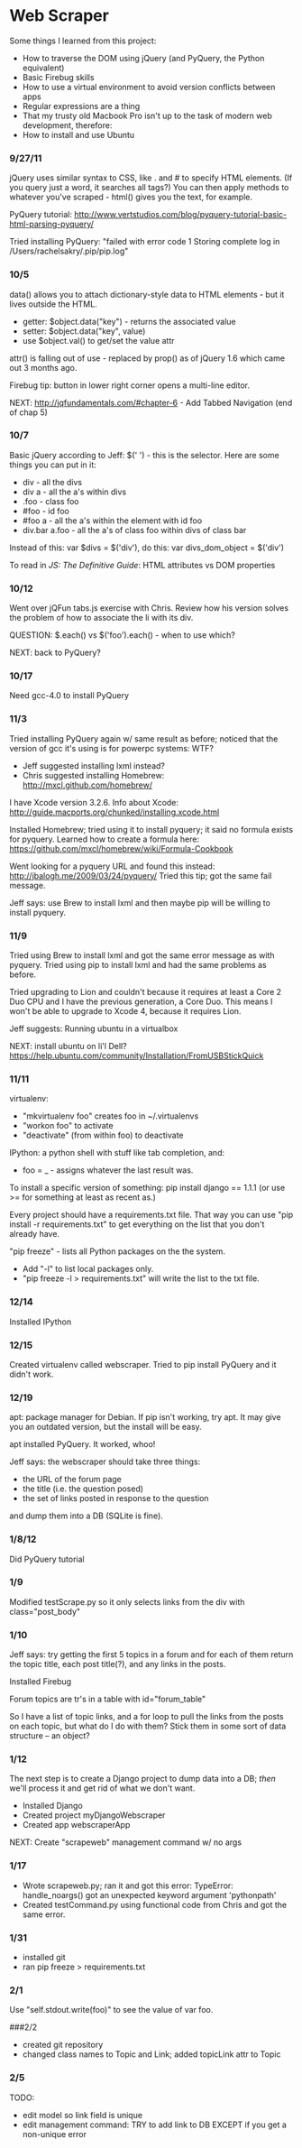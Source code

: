 Web Scraper
===========
Some things I learned from this project:
- How to traverse the DOM using jQuery (and PyQuery, the Python equivalent)
- Basic Firebug skills
- How to use a virtual environment to avoid version conflicts between apps
- Regular expressions are a thing
- That my trusty old Macbook Pro isn't up to the task of modern web development, therefore:
- How to install and use Ubuntu

### 9/27/11
jQuery uses similar syntax to CSS, like . and # to specify HTML elements. (If you query just a word, it searches all tags?) You can then apply methods to whatever you've scraped - html() gives you the text, for example.

PyQuery tutorial: http://www.vertstudios.com/blog/pyquery-tutorial-basic-html-parsing-pyquery/

Tried installing PyQuery: "failed with error code 1
Storing complete log in /Users/rachelsakry/.pip/pip.log"

### 10/5
data() allows you to attach dictionary-style data to HTML elements - but it lives outside the HTML.
- getter: $object.data("key") - returns the associated value
- setter: $object.data("key", value)
- use $object.val() to get/set the value attr

attr() is falling out of use - replaced by prop() as of jQuery 1.6 which came out 3 months ago.

Firebug tip: button in lower right corner opens a multi-line editor.

NEXT: http://jqfundamentals.com/#chapter-6 - Add Tabbed Navigation (end of chap 5)

### 10/7
Basic jQuery according to Jeff: $(' ') - this is the selector. Here are some things you can put in it:
- div - all the divs
- div a - all the a's within divs
- .foo - class foo
- #foo - id foo
- #foo a - all the a's within the element with id foo
- div.bar a.foo - all the a's of class foo within divs of class bar

Instead of this: var $divs = $('div'), do this: var divs_dom_object = $('div')

To read in _JS: The Definitive Guide_: HTML attributes vs DOM properties

### 10/12
Went over jQFun tabs.js exercise with Chris. Review how his version solves the problem of how to associate the li with its div.

QUESTION: $.each() vs $('foo').each() - when to use which?

NEXT: back to PyQuery?

### 10/17
Need gcc-4.0 to install PyQuery

### 11/3
Tried installing PyQuery again w/ same result as before; noticed that the version of gcc it's using is for powerpc systems: WTF?
- Jeff suggested installing lxml instead?
- Chris suggested installing Homebrew: http://mxcl.github.com/homebrew/

I have Xcode version 3.2.6. 
Info about Xcode: http://guide.macports.org/chunked/installing.xcode.html

Installed Homebrew; tried using it to install pyquery; it said no formula exists for pyquery. Learned how to create a formula here: https://github.com/mxcl/homebrew/wiki/Formula-Cookbook

Went looking for a pyquery URL and found this instead: http://jbalogh.me/2009/03/24/pyquery/
Tried this tip; got the same fail message.

Jeff says: use Brew to install lxml and then maybe pip will be willing to install pyquery.

### 11/9
Tried using Brew to install lxml and got the same error message as with pyquery.
Tried using pip to install lxml and had the same problems as before.

Tried upgrading to Lion and couldn't because it requires at least a Core 2 Duo CPU and I have the previous generation, a Core Duo. This means I won't be able to upgrade to Xcode 4, because it requires Lion.

Jeff suggests: Running ubuntu in a virtualbox

NEXT: install ubuntu on li'l Dell? 
https://help.ubuntu.com/community/Installation/FromUSBStickQuick

### 11/11
virtualenv:
- "mkvirtualenv foo" creates foo in ~/.virtualenvs
- "workon foo" to activate
- "deactivate" (from within foo) to deactivate

IPython: a python shell with stuff like tab completion, and:
- foo = _ - assigns whatever the last result was.

To install a specific version of something: pip install django == 1.1.1 (or use >= for something at least as recent as.)

Every project should have a requirements.txt file. That way you can use "pip install -r requirements.txt" to get everything on the list that you don't already have.

"pip freeze" - lists all Python packages on the the system. 
- Add "-l" to list local packages only.
- "pip freeze -l > requirements.txt" will write the list to the txt file.

### 12/14 
Installed IPython

### 12/15 
Created virtualenv called webscraper. Tried to pip install PyQuery and it didn't work.

### 12/19 
apt: package manager for Debian. If pip isn't working, try apt. It may give you an outdated version, but the install will be easy.

apt installed PyQuery. It worked, whoo!

Jeff says: the webscraper should take three things: 
- the URL of the forum page
- the title (i.e. the question posed)
- the set of links posted in response to the question

and dump them into a DB (SQLite is fine).

### 1/8/12 
Did PyQuery tutorial 

### 1/9 
Modified testScrape.py so it only selects links from the div with class="post_body"

### 1/10
Jeff says: try getting the first 5 topics in a forum and for each of them return the topic title, each post title(?), and any links in the posts.

Installed Firebug

Forum topics are tr's in a table with id="forum_table"

So I have a list of topic links, and a for loop to pull the links from the posts on each topic, but what do I do with them? Stick them in some sort of data structure – an object?

### 1/12
The next step is to create a Django project to dump data into a DB; _then_ we'll process it and get rid of what we don't want.
- Installed Django
- Created project myDjangoWebscraper
- Created app webscraperApp

NEXT: Create "scrapeweb" management command w/ no args

### 1/17
- Wrote scrapeweb.py; ran it and got this error:
TypeError: handle_noargs() got an unexpected keyword argument 'pythonpath' 
- Created testCommand.py using functional code from Chris and got the same error.

### 1/31
- installed git
- ran pip freeze > requirements.txt

### 2/1
Use "self.stdout.write(foo)" to see the value of var foo.

###2/2
- created git repository
- changed class names to Topic and Link; added topicLink attr to Topic

### 2/5
TODO:
- edit model so link field is unique
- edit management command: TRY to add link to DB EXCEPT if you get a non-unique error

